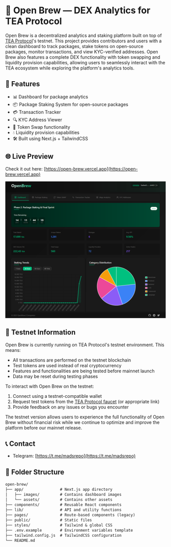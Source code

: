 # 🧪 Open Brew — DEX Analytics for TEA Protocol

Open Brew is a decentralized analytics and staking platform built on top of [TEA Protocol](https://www.tea.xyz/)'s testnet. This project provides contributors and users with a clean dashboard to track packages, stake tokens on open-source packages, monitor transactions, and view KYC-verified addresses. Open Brew also features a complete DEX functionality with token swapping and liquidity provision capabilities, allowing users to seamlessly interact with the TEA ecosystem while exploring the platform's analytics tools.

## 🚀 Features

- 📊 Dashboard for package analytics
- 📦 Package Staking System for open-source packages
- 💳 Transaction Tracker
- 🔍 KYC Address Viewer
- 💱 Token Swap functionality
- 💧 Liquidity provision capabilities
- 🛠️ Built using Next.js + TailwindCSS

## 🌐 Live Preview

Check it out here: [https://open-brew.vercel.app](https://open-brew.vercel.app)

![Open Brew Live Dashboard](app/assets/Dex.png)

## 🧪 Testnet Information

Open Brew is currently running on TEA Protocol's testnet environment. This means:

- All transactions are performed on the testnet blockchain
- Test tokens are used instead of real cryptocurrency
- Features and functionalities are being tested before mainnet launch
- Data may be reset during testing phases

To interact with Open Brew on the testnet:
1. Connect using a testnet-compatible wallet
2. Request test tokens from the [TEA Protocol faucet](https://faucet-sepolia.tea.xyz/#/) (or appropriate link)
3. Provide feedback on any issues or bugs you encounter

The testnet version allows users to experience the full functionality of Open Brew without financial risk while we continue to optimize and improve the platform before our mainnet release.

## 📞 Contact

- Telegram: [https://t.me/madsrepo](https://t.me/madsrepo)

## 📁 Folder Structure
```plaintext
open-brew/
├── app/                # Next.js app directory
│   ├── images/         # Contains dashboard images 
│   └── assets/         # Contains other assets
├── components/         # Reusable React components
├── lib/                # API and utility functions
├── pages/              # Route-based components (legacy)
├── public/             # Static files
├── styles/             # Tailwind & global CSS
├── .env.example        # Environment variables template
├── tailwind.config.js  # TailwindCSS configuration
└── README.md
